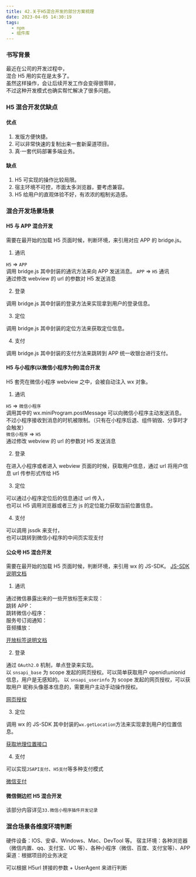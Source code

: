 ```yaml
---
title: 42.关于H5混合开发的部分方案梳理
date: 2023-04-05 14:30:19
tags:
  - npm
  - 组件库
---
```


### 书写背景

最近在公司的开发过程中，  
混合 H5 用的实在是太多了。  
虽然这样操作，会让后续开发工作会变得很零碎，  
不过这种开发模式也确实帮忙解决了很多问题。

<!-- more -->

### H5 混合开发优缺点

#### 优点

1. 发版方便快捷。
2. 可以非常快速的复制出来一套新渠道项目。
3. 真·一套代码部署多端业务。

#### 缺点

1. H5 可实现的操作比较局限。
2. 宿主环境不可控，市面太多浏览器，要考虑兼容。
3. H5 给用户的直观体验不好，有浓浓的粗制劣造感。

### 混合开发场景场景

#### H5 与 APP 混合开发

需要在最开始的加载 H5 页面时候，判断环境，来引用对应 APP 的 bridge.js。

1. 通讯

`H5` => `APP`  
调用 bridge.js 其中封装的通讯方法来向 APP 发送消息。
`APP` => `H5` 通讯  
通过修改 webview 的 url 的参数对 H5 发送消息

2. 登录

调用 bridge.js 其中封装的登录方法来实现拿到用户的登录信息。

3. 定位

调用 bridge.js 其中封装的定位方法来获取定位信息。

4. 支付

调用 bridge.js 其中封装的支付方法来跳转到 APP 统一收银台进行支付。

#### H5 与小程序(以微信小程序为例)混合开发

H5 套壳在微信小程序 webview 之中，会被自动注入 wx 对象。

1. 通讯

`H5` => `微信小程序`  
调用其中的 wx.miniProgram.postMessage 可以向微信小程序主动发送消息。  
不过小程序接收到消息的时机被限制。（只有在小程序后退、组件销毁、分享时才会触发）  
`微信小程序` => `H5`  
通过修改 webview 的 url 的参数对 H5 发送消息

2. 登录

在进入小程序或者进入 webview 页面的时候，获取用户信息，通过 url 将用户信息 url 传参形式传给 H5

3. 定位

可以通过小程序定位后的信息通过 url 传入，  
也可以 H5 调用浏览器或者三方 js 的定位能力获取当前位置信息。

4. 支付

可以调用 jssdk 来支付，  
也可以跳转到微信小程序的中间页实现支付

#### 公众号 H5 混合开发

需要在最开始的加载 H5 页面时候，判断环境，来引用 wx 的 JS-SDK。
[JS-SDK 说明文档](https://developers.weixin.qq.com/doc/offiaccount/OA_Web_Apps/JS-SDK.html)

1. 通讯

通过微信暴露出来的一些开放标签来实现：  
跳转 APP：<wx-open-launch-weapp />  
跳转微信小程序：<wx-open-launch-app />  
服务号订阅通知：<wx-open-subscribe />  
音频播放：<wx-open-audio />

[开放标签说明文档](https://developers.weixin.qq.com/doc/offiaccount/OA_Web_Apps/Wechat_Open_Tag.html)

2. 登录

通过 `OAuth2.0` 机制，单点登录来实现。  
以 `snsapi_base` 为 scope 发起的网页授权。可以简单获取用户 openid\unionid 信息，用户是无感知的。
以 `snsapi_userinfo` 为 scope 发起的网页授权，可以获取用户 昵称头像基本信息的，需要用户主动手动操作授权。

[网页授权](https://developers.weixin.qq.com/doc/offiaccount/OA_Web_Apps/Wechat_webpage_authorization.html)

3. 定位

调用 wx 的 JS-SDK 其中封装的`wx.getLocation`方法来实现拿到用户的位置信息。

[获取地理位置接口](https://developers.weixin.qq.com/doc/offiaccount/OA_Web_Apps/JS-SDK.html#38)

4. 支付

可以实现`JSAPI支付`、`H5支付`等多种支付模式

[微信支付](https://pay.weixin.qq.com/wiki/doc/apiv3/index.shtml)

#### 微信侧边栏 H5 混合开发

该部分内容详见`33.微信小程序插件开发记录`

### 混合场景各维度环境判断

硬件设备：IOS、安卓、Windows、Mac、DevTool 等。
宿主环境：各种浏览器（微信内置、qq、支付宝、UC 等）、各种小程序（微信、百度、支付宝等）、APP
渠道：根据项目的业务决定

可以根据 H5url 拼接的参数 + UserAgent 来进行判断
